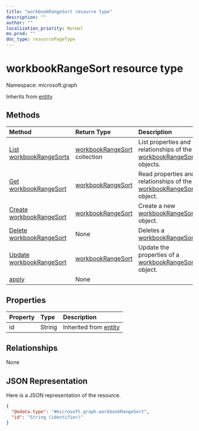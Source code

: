 ```yaml
---
title: "workbookRangeSort resource type"
description: ""
author: ""
localization_priority: Normal
ms.prod: ""
doc_type: resourcePageType
---
```


# workbookRangeSort resource type


Namespace: microsoft.graph




Inherits from [entity](../resources/entity.md)

## Methods
|Method|Return Type|Description|
|:---|:---|:---|
|[List workbookRangeSorts](../api/workbookrangesort-list.md)|[workbookRangeSort](../resources/workbookrangesort.md) collection|List properties and relationships of the [workbookRangeSort](../resources/workbookrangesort.md) objects.|
|[Get workbookRangeSort](../api/workbookrangesort-get.md)|[workbookRangeSort](../resources/workbookrangesort.md)|Read properties and relationships of the [workbookRangeSort](../resources/workbookrangesort.md) object.|
|[Create workbookRangeSort](../api/workbookrangesort-create.md)|[workbookRangeSort](../resources/workbookrangesort.md)|Create a new [workbookRangeSort](../resources/workbookrangesort.md) object.|
|[Delete workbookRangeSort](../api/workbookrangesort-delete.md)|None|Deletes a [workbookRangeSort](../resources/workbookrangesort.md).|
|[Update workbookRangeSort](../api/workbookrangesort-update.md)|[workbookRangeSort](../resources/workbookrangesort.md)|Update the properties of a [workbookRangeSort](../resources/workbookrangesort.md) object.|
|[apply](../api/workbookrangesort-apply.md)|None||

## Properties
|Property|Type|Description|
|:---|:---|:---|
|id|String| Inherited from [entity](../resources/entity.md)|

## Relationships
None

## JSON Representation
Here is a JSON representation of the resource.
<!-- {
  "blockType": "resource",
  "keyProperty": "id",
  "@odata.type": "microsoft.graph.workbookRangeSort",
  "baseType": "microsoft.graph.entity",
  "openType": false
}
-->
``` json
{
  "@odata.type": "#microsoft.graph.workbookRangeSort",
  "id": "String (identifier)"
}
```

